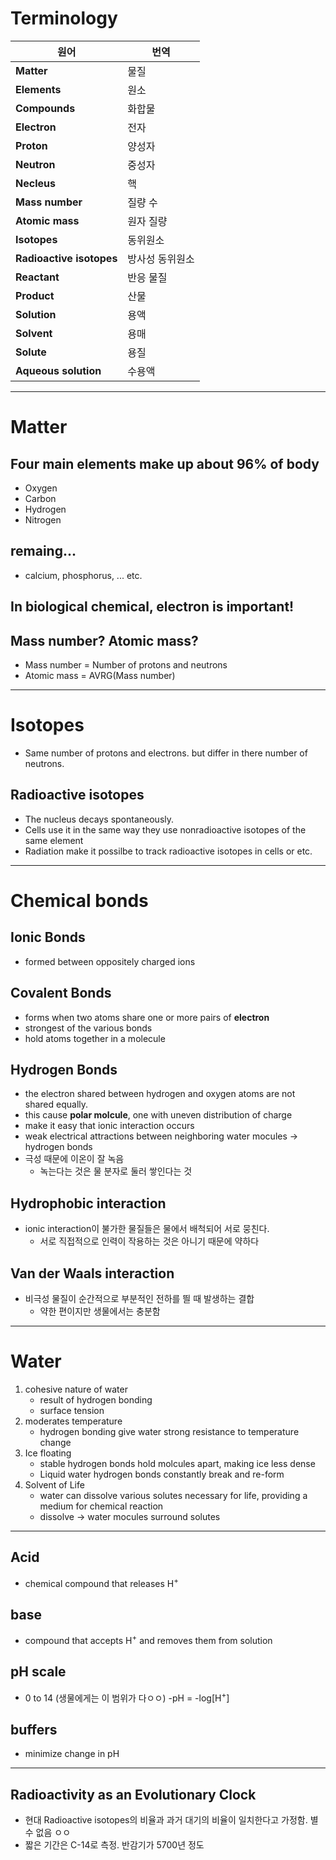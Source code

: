 # Terminology

원어 |  번역
--- | ---
**Matter** | 물질
**Elements** | 원소
**Compounds**| 화합물
**Electron** | 전자
**Proton**  | 양성자
**Neutron** | 중성자
**Necleus** | 핵
**Mass number** | 질량 수
**Atomic mass** |  원자 질량
**Isotopes** |  동위원소
**Radioactive isotopes** | 방사성 동위원소
**Reactant** |  반응 물질
**Product** | 산물
**Solution** | 용액
**Solvent** | 용매
**Solute** | 용질
**Aqueous solution** | 수용액

---
# Matter

## Four main elements make up about 96% of body
- Oxygen
- Carbon
- Hydrogen
- Nitrogen
## remaing...
- calcium, phosphorus, ... etc.

## In biological chemical, electron is important!

## Mass number? Atomic mass?
- Mass number = Number of protons and neutrons
- Atomic mass = AVRG(Mass number)
---
# Isotopes
- Same number of protons and electrons. but differ in there number of neutrons.

## Radioactive isotopes
- The nucleus decays spontaneously.
- Cells use it in the same way they use nonradioactive isotopes of the same element
- Radiation make it possilbe to track radioactive isotopes in cells or etc.

---
# Chemical bonds

## Ionic Bonds
- formed between oppositely charged ions

## Covalent Bonds
- forms when two atoms share one or more pairs of **electron**
- strongest of the various bonds
- hold atoms together in a molecule

## Hydrogen Bonds
- the electron shared between hydrogen and oxygen atoms are not shared equally.
- this cause **polar molcule**, one with uneven distribution of charge
- make it easy that ionic interaction occurs
- weak electrical attractions between neighboring water mocules
    -> hydrogen bonds
- 극성 때문에 이온이 잘 녹음
    - 녹는다는 것은 물 분자로 둘러 쌓인다는 것

## Hydrophobic interaction
- ionic interaction이 불가한 물질들은 물에서 배척되어 서로 뭉친다.
    - 서로 직접적으로 인력이 작용하는 것은 아니기 때문에 약하다

## Van der Waals interaction
- 비극성 물질이 순간적으로 부분적인 전하를 띌 때 발생하는 결합
    - 약한 편이지만 생물에서는 충분함

---
# Water
1. cohesive nature of water
    - result of hydrogen bonding
    - surface tension
2. moderates temperature
    - hydrogen bonding give water strong resistance to temperature change
3. Ice floating
    - stable hydrogen bonds hold molcules apart, making ice less dense
    - Liquid water hydrogen bonds constantly break and re-form
4. Solvent of Life
    - water can dissolve various solutes necessary for life, providing a medium for chemical reaction
    - dissolve -> water mocules surround solutes

---
## Acid
- chemical compound that releases H<sup>+</sup>

## base
- compound that accepts H<sup>+</sup> and removes them from solution

## pH scale
- 0 to 14 (생물에게는 이 범위가 다ㅇㅇ)
-pH = -log\[H<sup>+</sup>\]

## buffers
- minimize change in pH

---
## Radioactivity as an Evolutionary Clock
- 현대 Radioactive isotopes의 비율과 과거 대기의 비율이 일치한다고 가정함. 별 수 없음 ㅇㅇ
- 짧은 기간은 C-14로 측정. 반감기가 5700년 정도